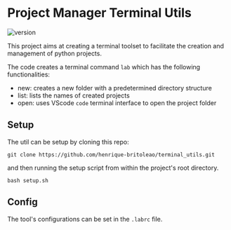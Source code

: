 # Project Manager Terminal Utils

![version](https://img.shields.io/badge/version-0.0.1-blue)

This project aims at creating a terminal toolset to facilitate the creation and
management of python projects. 

The code creates a terminal command `lab` which has the following functionalities:

- new: creates a new folder with a predetermined directory structure
- list: lists the names of created projects 
- open: uses VScode `code` terminal interface to open the project folder

## Setup

The util can be setup by cloning this repo:

```{bash}
git clone https://github.com/henrique-britoleao/terminal_utils.git
```

and then running the setup script from within the project's root directory.

```{bash}
bash setup.sh
```

## Config

The tool's configurations can be set in the `.labrc` file.
